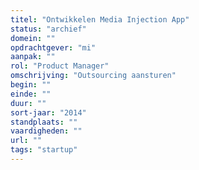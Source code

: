 ```yaml
---
titel: "Ontwikkelen Media Injection App"
status: "archief"
domein: ""
opdrachtgever: "mi"
aanpak: ""
rol: "Product Manager"
omschrijving: "Outsourcing aansturen"
begin: ""
einde: ""
duur: ""
sort-jaar: "2014"
standplaats: ""
vaardigheden: ""
url: ""
tags: "startup"
---
```

